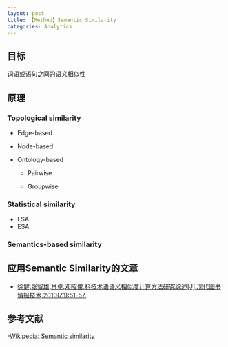 ```yaml
---
layout: post
title: 【Method】Semantic Similarity
categories: Analytics
---
```


## 目标

词语或语句之间的语义相似性

## 原理

### Topological similarity

- Edge-based

- Node-based

- Ontology-based

    - Pairwise

    - Groupwise

### Statistical similarity

- LSA
- ESA

### Semantics-based similarity

## 应用Semantic Similarity的文章

- [徐健,张智雄,肖卓,邓昭俊.科技术语语义相似度计算方法研究综述[J].现代图书情报技术,2010(Z1):51-57.](http://kns.cnki.net/KCMS/detail/detail.aspx?dbcode=CJFQ&dbname=CJFD2010&filename=XDTQ2010Z1012&v=MDkyMThNMUZyQ1VSTE9mWStac0Z5RG5VNy9NUFNuZmY3RzRIOUdtcm85RVpvUjhlWDFMdXhZUzdEaDFUM3FUclc=)

## 参考文献

-[Wikipedia: Semantic similarity](https://en.wikipedia.org/wiki/Semantic_similarity)